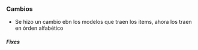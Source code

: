 <h3>Cambios</h3>
<ul>
    <li>Se hizo un cambio ebn los modelos que traen los items, ahora los traen en órden alfabético</li>
</ul>

<h5>Fixes</h5>
<ul>

</ul> 